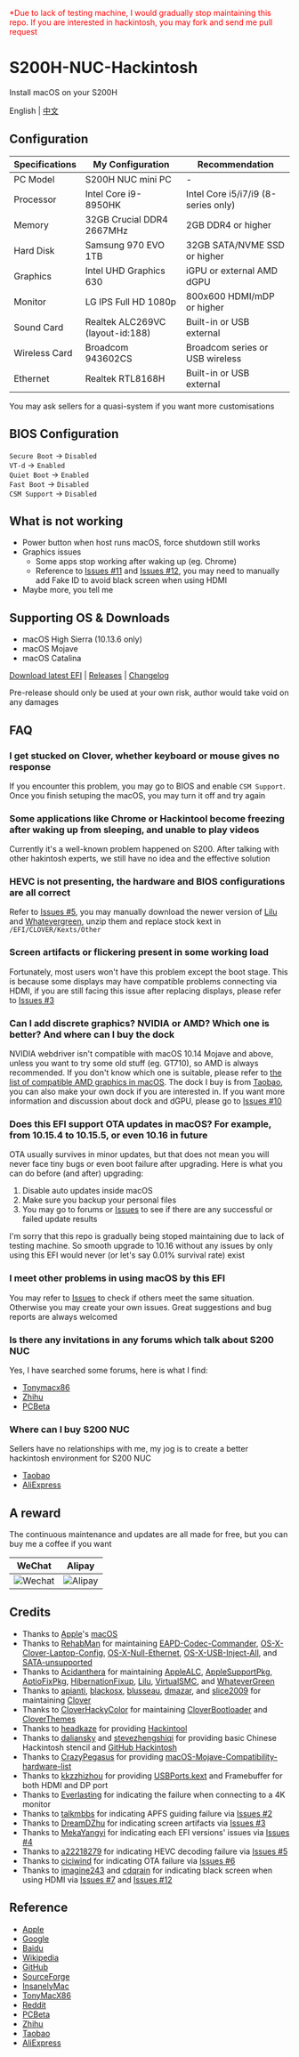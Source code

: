 <font color=red>*Due to lack of testing machine, I would gradually stop maintaining this repo. If you are interested in hackintosh, you may fork and send me pull request</font>

# S200H-NUC-Hackintosh

Install macOS on your S200H

English | [中文](https://github.com/EngLearnsh/S200H-NUC-Hackintosh/blob/master/README_CN.md)

## Configuration

| Specifications | My Configuration                  | Recommendation                      |
| -------------- | --------------------------------- | ----------------------------------- |
| PC Model       | S200H NUC mini PC                 | -                                   |
| Processor      | Intel Core i9-8950HK              | Intel Core i5/i7/i9 (8-series only) |
| Memory         | 32GB Crucial DDR4 2667MHz         | 2GB DDR4 or higher                  |
| Hard Disk      | Samsung 970 EVO 1TB               | 32GB SATA/NVME SSD or higher        |
| Graphics       | Intel UHD Graphics 630            | iGPU or external AMD dGPU           |
| Monitor        | LG IPS Full HD 1080p              | 800x600 HDMI/mDP or higher          |
| Sound Card     | Realtek ALC269VC (layout-id:188)  | Built-in or USB external            |
| Wireless Card  | Broadcom 943602CS                 | Broadcom series or USB wireless     |
| Ethernet       | Realtek RTL8168H                  | Built-in or USB external            |

You may ask sellers for a quasi-system if you want more customisations

## BIOS Configuration

`Secure Boot` -> `Disabled`  
`VT-d` -> `Enabled`  
`Quiet Boot` -> `Enabled`  
`Fast Boot` -> `Disabled`  
`CSM Support` -> `Disabled`

## What is not working

- Power button when host runs macOS, force shutdown still works
- Graphics issues
  - Some apps stop working after waking up (eg. Chrome)
  - Reference to [Issues #11](https://github.com/EngLearnsh/S200H-NUC-Hackintosh/issues/11) and [Issues #12](https://github.com/EngLearnsh/S200H-NUC-Hackintosh/issues/12), you may need to manually add Fake ID to avoid black screen when using HDMI
- Maybe more, you tell me

## Supporting OS & Downloads

- macOS High Sierra (10.13.6 only)
- macOS Mojave
- macOS Catalina

[Download latest EFI](https://github.com/EngLearnsh/S200H-NUC-Hackintosh/releases/download/v1.4/S200H-EFI-v1.4.zip) | [Releases](https://github.com/EngLearnsh/S200H-NUC-Hackintosh/releases) | [Changelog](https://github.com/EngLearnsh/S200H-NUC-Hackintosh/blob/master/Changelog.md)

Pre-release should only be used at your own risk, author would take void on any damages

## FAQ

### I get stucked on Clover, whether keyboard or mouse gives no response

If you encounter this problem, you may go to BIOS and enable `CSM Support`. Once you finish setuping the macOS, you may turn it off and try again

### Some applications like Chrome or Hackintool become freezing after waking up from sleeping, and unable to play videos

Currently it's a well-known problem happened on S200. After talking with other hakintosh experts, we still have no idea and the effective solution

### HEVC is not presenting, the hardware and BIOS configurations are all correct

Refer to [Issues #5](https://github.com/EngLearnsh/S200H-NUC-Hackintosh/issues/5), you may manually download the newer version of [Lilu](https://github.com/acidanthera/Lilu/releases) and [Whatevergreen](https://github.com/acidanthera/WhateverGreen/releases), unzip them and replace stock kext in `/EFI/CLOVER/Kexts/Other`

### Screen artifacts or flickering present in some working load

Fortunately, most users won't have this problem except the boot stage. This is because some displays may have compatible problems connecting via HDMI, if you are still facing this issue after replacing displays, please refer to [Issues #3](https://github.com/EngLearnsh/S200H-NUC-Hackintosh/issues/3)

### Can I add discrete graphics? NVIDIA or AMD? Which one is better? And where can I buy the dock

NVIDIA webdriver isn't compatible with macOS 10.14 Mojave and above, unless you want to try some old stuff (eg. GT710), so AMD is always recommended. If you don't know which one is suitable, please refer to [the list of compatible AMD graphics in macOS](https://github.com/CrazyPegAsus/macOS-Mojave-Compatibility-hardware-list#%E9%A6%96%E9%80%89-%E8%93%9D%E5%AE%9D%E7%9F%B3-%E5%BE%AE%E6%98%9F-%E7%9A%84). The dock I buy is from [Taobao](https://item.taobao.com/item.htm?spm=a1z10.5-c-s.w4002-21839614856.41.178472171zqPyZ&id=593258062526), you can also make your own dock if you are interested in. If you want more information and discussion about dock and dGPU, please go to [Issues #10](https://github.com/EngLearnsh/S200H-NUC-Hackintosh/issues/10)

### Does this EFI support OTA updates in macOS? For example, from 10.15.4 to 10.15.5, or even 10.16 in future

OTA usually survives in minor updates, but that does not mean you will never face tiny bugs or even boot failure after upgrading. Here is what you can do before (and after) upgrading:

1. Disable auto updates inside macOS
2. Make sure you backup your personal files
3. You may go to forums or [Issues](https://github.com/EngLearnsh/S200H-NUC-Hackintosh/issues) to see if there are any successful or failed update results

I'm sorry that this repo is gradually being stoped maintaining due to lack of testing machine. So smooth upgrade to 10.16 without any issues by only using this EFI would never (or let's say 0.01% survival rate) exist

### I meet other problems in using macOS by this EFI

You may refer to [Issues](https://github.com/EngLearnsh/S200H-NUC-Hackintosh/issues) to check if others meet the same situation. Otherwise you may create your own issues. Great suggestions and bug reports are always welcomed

### Is there any invitations in any forums which talk about S200 NUC

Yes, I have searched some forums, here is what I find:

- [Tonymacx86](https://www.tonymacx86.com/threads/eglobal-s200-nuc-intel-i7-8750h-mini-pc-compatible.276741)
- [Zhihu](https://zhuanlan.zhihu.com/p/65263547)
- [PCBeta](http://bbs.pcbeta.com/viewthread-1826798-1-1.html)

### Where can I buy S200 NUC

Sellers have no relationships with me, my jog is to create a better hackintosh environment for S200 NUC

- [Taobao](https://item.taobao.com/item.htm?spm=a230r.1.14.20.47f24c1aV8myCD&id=564185703343&ns=1&abbucket=14#detail)
- [AliExpress](https://www.aliexpress.com/item/32974757463.html?spm=2114.search0104.3.15.3df35489p80342&ws_ab_test=searchweb0_0,searchweb201602_6_10065_10130_10068_10547_319_317_10548_10696_10192_10190_453_10084_454_10083_10618_10307_10820_10301_10821_10303_537_536_10059_10884_10887_321_322_10103,searchweb201603_52,ppcSwitch_0&algo_expid=7ccf7ab0-f5cf-4f12-95f8-5b616c4e6775-2&algo_pvid=7ccf7ab0-f5cf-4f12-95f8-5b616c4e6775)

## A reward

The continuous maintenance and updates are all made for free, but you can buy me a coffee if you want

| WeChat                                                                                             | Alipay                                                                                             |
| -------------------------------------------------------------------------------------------------- | -------------------------------------------------------------------------------------------------- |
| ![Wechat](https://github.com/EngLearnsh/S200H-NUC-Hackintosh/raw/master/Others/Wechat.png) | ![Alipay](https://github.com/EngLearnsh/S200H-NUC-Hackintosh/raw/master/Others/Alipay.jpeg) |


## Credits

- Thanks to [Apple](https://www.apple.com/)'s [macOS](https://www.apple.com/macos/)
- Thanks to [RehabMan](https://github.com/RehabMan) for maintaining [EAPD-Codec-Commander](https://github.com/RehabMan/EAPD-Codec-Commander),  [OS-X-Clover-Laptop-Config](https://github.com/RehabMan/OS-X-Clover-Laptop-Config), [OS-X-Null-Ethernet](https://github.com/RehabMan/OS-X-Null-Ethernet), [OS-X-USB-Inject-All](https://github.com/RehabMan/OS-X-USB-Inject-All), and [SATA-unsupported](https://github.com/RehabMan/hack-tools/tree/master/kexts/SATA-unsupported.kext)
- Thanks to [Acidanthera](https://github.com/acidanthera) for maintaining [AppleALC](https://github.com/acidanthera/AppleALC), [AppleSupportPkg](https://github.com/acidanthera/AppleSupportPkg), [AptioFixPkg](https://github.com/acidanthera/AptioFixPkg), [HibernationFixup](https://github.com/acidanthera/HibernationFixup), [Lilu](https://github.com/acidanthera/Lilu), [VirtualSMC](https://github.com/acidanthera/VirtualSMC), and [WhateverGreen](https://github.com/acidanthera/WhateverGreen)
- Thanks to [apianti](https://sourceforge.net/u/apianti), [blackosx](https://sourceforge.net/u/blackosx), [blusseau](https://sourceforge.net/u/blusseau), [dmazar](https://sourceforge.net/u/dmazar), and [slice2009](https://sourceforge.net/u/slice2009) for maintaining [Clover](https://sourceforge.net/projects/cloverefiboot)
- Thanks to [CloverHackyColor](https://github.com/CloverHackyColor) for maintaining [CloverBootloader](https://github.com/CloverHackyColor/CloverBootloader) and [CloverThemes](https://github.com/CloverHackyColor/CloverThemes)
- Thanks to [headkaze](https://www.insanelymac.com/forum/profile/1364628-headkaze/) for providing [Hackintool](https://github.com/headkaze/Hackintool)
- Thanks to [daliansky](https://github.com/daliansky/Hackintosh) and [stevezhengshiqi](https://github.com/stevezhengshiqi) for providing basic Chinese Hackintosh stencil and [GitHub Hackintosh](https://github.com/daliansky/Hackintosh)
- Thanks to [CrazyPegasus](https://github.com/CrazyPegasus) for providing [macOS-Mojave-Compatibility-hardware-list](https://github.com/CrazyPegasus/macOS-Mojave-Compatibility-hardware-list)
- Thanks to [kkzzhizhou](https://github.com/kkzzhizhou) for providing [USBPorts.kext](https://github.com/kkzzhizhou/S200H_I7-8750H_Hackintosh/tree/master/EFI/CLOVER/kexts/Other/USBPorts.kext) and Framebuffer for both HDMI and DP port
- Thanks to [Everlasting](https://www.zhihu.com/people/3d7d974acb5eb086a0c378402ae0d100) for indicating the failure when connecting to a 4K monitor
- Thanks to [talkmbbs](https://github.com/talkmbbs) for indicating APFS guiding failure via [Issues #2](https://github.com/EngLearnsh/S200H-NUC-Hackintosh/issues/2)
- Thanks to [DreamDZhu](https://github.com/DreamDZhu) for indicating screen artifacts via [Issues #3](https://github.com/EngLearnsh/S200H-NUC-Hackintosh/issues/3)
- Thanks to [MekaYangyi](https://github.com/MekaYangyi) for indicating each EFI versions' issues via [Issues #4](https://github.com/EngLearnsh/S200H-NUC-Hackintosh/issues/4)
- Thanks to [a22218279](https://github.com/a22218279) for indicating HEVC decoding failure via [Issues #5](https://github.com/EngLearnsh/S200H-NUC-Hackintosh/issues/5)
- Thanks to [ciciwind](https://github.com/ciciwind) for indicating OTA failure via [Issues #6](https://github.com/EngLearnsh/S200H-NUC-Hackintosh/issues/6)
- Thanks to [imagine243](https://github.com/imagine243) and [cdqrain](https://github.com/cdqrain) for indicating black screen when using HDMI via [Issues #7](https://github.com/EngLearnsh/S200H-NUC-Hackintosh/issues/7) and [Issues #12](https://github.com/EngLearnsh/S200H-NUC-Hackintosh/issues/12)

## Reference

- [Apple](https://www.apple.com/)
- [Google](https://www.google.com/)
- [Baidu](https://www.baidu.com/)
- [Wikipedia](https://www.wikipedia.org/)
- [GitHub](https://github.com/)
- [SourceForge](https://sourceforge.net/)
- [InsanelyMac](https://www.insanelymac.com/)
- [TonyMacX86](https://www.tonymacx86.com/)
- [Reddit](https://www.reddit.com/)
- [PCBeta](http://bbs.pcbeta.com/)
- [Zhihu](https://www.zhihu.com/)
- [Taobao](https://www.taobao.com/)
- [AliExpress](https://www.aliexpress.com/)
